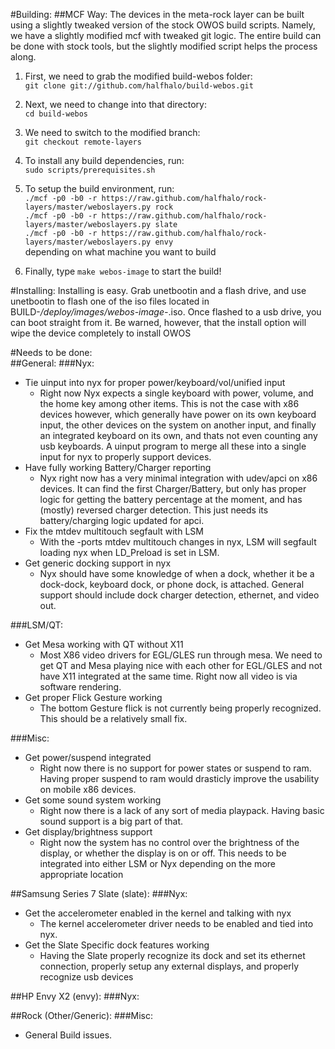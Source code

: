 #Building:
##MCF Way:
The devices in the meta-rock layer can be built using a slightly tweaked version of the stock OWOS build scripts.  Namely, we have a slightly modified mcf with tweaked git logic.  The entire build can be done with stock tools, but the slightly modified script helps the process along.

1. First, we need to grab the modified build-webos folder:<br>`git clone git://github.com/halfhalo/build-webos.git`

2. Next, we need to change into that directory:<br/>`cd build-webos`
3. We need to switch to the modified branch:<br/>`git checkout remote-layers`
4. To install any build dependencies, run:<br>`sudo scripts/prerequisites.sh`
5. To setup the build environment, run:<br>`./mcf -p0 -b0 -r https://raw.github.com/halfhalo/rock-layers/master/weboslayers.py rock`<br>`./mcf -p0 -b0 -r https://raw.github.com/halfhalo/rock-layers/master/weboslayers.py slate`<br>`./mcf -p0 -b0 -r https://raw.github.com/halfhalo/rock-layers/master/weboslayers.py envy`<br> depending on what machine you want to build
6. Finally, type `make webos-image` to start the build!

#Installing:
Installing is easy.  Grab unetbootin and a flash drive, and use unetbootin to flash one of the iso files located in BUILD-*/deploy/images/webos-image-*.iso.  Once flashed to a usb drive, you can boot straight from it.  Be warned, however, that the install option will wipe the device completely to install OWOS

#Needs to be done:    
##General:
###Nyx:
+ Tie uinput into nyx for proper power/keyboard/vol/unified input
  +  Right now Nyx expects a single keyboard with power, volume, and the home key among other items.  This is not the case with x86 devices however, which generally have power on its own keyboard input, the other devices on the system on another input, and finally an integrated keyboard on its own, and thats not even counting any usb keyboards.  A uinput program to merge all these into a single input for nyx to properly support devices.
+ Have fully working Battery/Charger reporting
  + Nyx right now has a very minimal integration with udev/apci on x86 devices.  It can find the first Charger/Battery, but only has proper logic for getting the battery percentage at the moment, and has (mostly) reversed charger detection.  This just needs its battery/charging logic updated for apci.
+ Fix the mtdev multitouch segfault with LSM
  + With the -ports mtdev multitouch changes in nyx, LSM will segfault loading nyx when LD_Preload is set in LSM.
+ Get generic docking support in nyx
  + Nyx should have some knowledge of when a dock, whether it be a dock-dock, keyboard dock, or phone dock, is attached.  General support should include dock charger detection, ethernet, and video out.


###LSM/QT:
+ Get Mesa working with QT without X11
  + Most X86 video drivers for EGL/GLES run through mesa.  We need to get QT and Mesa playing nice with each other for EGL/GLES and not have X11 integrated at the same time.  Right now all video is via software rendering.
+ Get proper Flick Gesture working
  + The bottom Gesture flick is not currently being properly recognized.  This should be a relatively small fix.

###Misc:
+ Get power/suspend integrated
  +  Right now there is no support for power states or suspend to ram.  Having proper suspend to ram would drasticly improve the usability on mobile x86 devices.
+ Get some sound system working
  + Right now there is a lack of any sort of media playpack.  Having basic sound support is a big part of that.
+ Get display/brightness support
  + Right now the system has no control over the brightness of the display, or whether the display is on or off.  This needs to be integrated into either LSM or Nyx depending on the more appropriate location

##Samsung Series 7 Slate (slate):
###Nyx:
+ Get the accelerometer enabled in the kernel and talking with nyx
  + The kernel accelerometer driver needs to be enabled and tied into nyx.
+ Get the Slate Specific dock features working
  + Having the Slate properly recognize its dock and set its ethernet connection, properly setup any external displays, and properly recognize usb devices

##HP Envy X2 (envy):
###Nyx:

##Rock (Other/Generic):
###Misc:
+ General Build issues.

